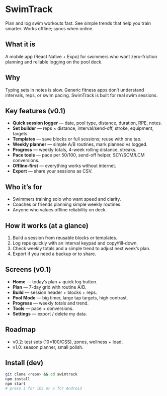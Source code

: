 # SwimTrack

Plan and log swim workouts fast. See simple trends that help you train smarter. Works offline; syncs when online.

## What it is
A mobile app (React Native + Expo) for swimmers who want zero-friction planning and reliable logging on the pool deck.

## Why
Typing sets in notes is slow. Generic fitness apps don’t understand intervals, reps, or swim pacing. SwimTrack is built for real swim sessions.

## Key features (v0.1)
- **Quick session logger** — date, pool type, distance, duration, RPE, notes.
- **Set builder** — reps × distance, interval/send-off, stroke, equipment, targets.
- **Templates** — save blocks or full sessions; reuse with one tap.
- **Weekly planner** — simple A/B routines, mark planned vs logged.
- **Progress** — weekly totals, 4-week rolling distance, streaks.
- **Pace tools** — pace per 50/100, send-off helper, SCY/SCM/LCM conversions.
- **Offline-first** — everything works without internet.
- **Export** — share your sessions as CSV.

## Who it’s for
- Swimmers training solo who want speed and clarity.
- Coaches or friends planning simple weekly routines.
- Anyone who values offline reliability on deck.

## How it works (at a glance)
1. Build a session from reusable blocks or templates.  
2. Log reps quickly with an interval keypad and copy/fill-down.  
3. Check weekly totals and a simple trend to adjust next week’s plan.  
4. Export if you need a backup or to share.

## Screens (v0.1)
- **Home** — today’s plan + quick log button.  
- **Plan** — 7-day grid with routine A/B.  
- **Build** — session header + blocks + reps.  
- **Pool Mode** — big timer, large tap targets, high contrast.  
- **Progress** — weekly totals and trend.  
- **Tools** — pace + conversions.  
- **Settings** — export / delete my data.

## Roadmap
- v0.2: test sets (10×100/CSS), zones, wellness + load.  
- v1.0: season planner, small polish.

## Install (dev)
```bash
git clone <repo> && cd swimtrack
npm install
npm start
# press i for iOS or a for Android

